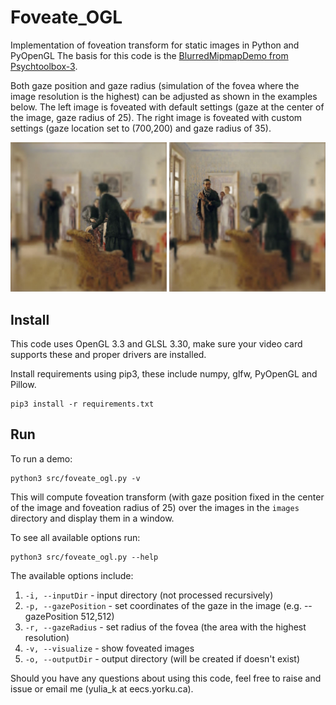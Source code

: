 # Foveate_OGL
Implementation of foveation transform for static images in Python and PyOpenGL
The basis for this code is the [BlurredMipmapDemo from Psychtoolbox-3](https://github.com/Psychtoolbox-3/Psychtoolbox-3/blob/master/Psychtoolbox/PsychDemos/BlurredMipmapDemo.m).

Both gaze position and gaze radius (simulation of the fovea where the image resolution is the highest) can be adjusted as shown in the examples below. The left image is foveated with default settings (gaze at the center of the image, gaze radius of 25). The right image is foveated with custom settings (gaze location set to (700,200) and gaze radius of 35).

<div>
    <img src="examples/Yarbus_scaled_default.jpg" width="250" title="Default settings"/>
    <img src="examples/Yarbus_scaled_custom.jpg" width="250" title="Custom settings"/>
</div>

## Install

This code uses OpenGL 3.3 and GLSL 3.30, make sure your video card supports these and proper drivers are installed.

Install requirements using pip3, these include numpy, glfw, PyOpenGL and Pillow.
```
pip3 install -r requirements.txt
```

## Run

To run a demo:
```
python3 src/foveate_ogl.py -v
```

This will compute foveation transform (with gaze position fixed in the center of the image and foveation radius of 25) over the images in the ```images``` directory and display them in a window.


To see all available options run:
```
python3 src/foveate_ogl.py --help
```

The available options include:
1. ```-i, --inputDir``` - input directory (not processed recursively)
2. ```-p, --gazePosition``` - set coordinates of the gaze in the image (e.g. --gazePosition 512,512)
3. ```-r, --gazeRadius``` - set radius of the fovea (the area with the highest resolution)
4. ```-v, --visualize``` - show foveated images
5. ```-o, --outputDir``` - output directory (will be created if doesn't exist)


Should you have any questions about using this code, feel free to raise and issue or email me (yulia_k at eecs.yorku.ca).

